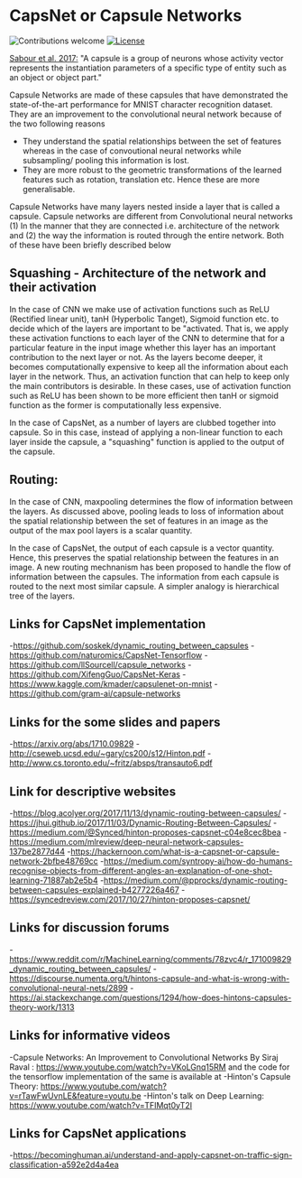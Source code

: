 # CapsNet or Capsule Networks

![Contributions welcome](https://img.shields.io/badge/contributions-welcome-brightgreen.svg?style=plastic)
[![License](https://img.shields.io/badge/license-Apache%202.0-blue.svg?style=plastic)](https://opensource.org/licenses/Apache-2.0)


[Sabour et al. 2017:](https://arxiv.org/abs/1710.09829) "A capsule is a group of neurons whose activity vector represents the instantiation parameters of a specific type of entity such as an object or object part."

Capsule Networks are made of these capsules that have demonstrated the state-of-the-art performance for MNIST character recognition dataset. They are an improvement to the convolutional neural network because of the two following reasons

-  They understand the spatial relationships between the set of features whereas in the case of convoutional neural networks while subsampling/ pooling this information is lost.
-  They are more robust to the geometric transformations of the learned features such as rotation, translation etc. Hence these are more generalisable. 

Capsule Networks have many layers nested inside a layer that is called a capsule. Capsule networks are different from Convolutional neural networks (1) In the manner that they are connected i.e. architecture of the network and (2) the way the information is routed through the entire network. Both of these have been briefly described below

## Squashing - Architecture of the network and their activation  

In the case of CNN we make use of activation functions such as ReLU (Rectified linear unit), tanH (Hyperbolic Tanget), Sigmoid function etc. to decide which of the layers are important to be "activated. That is, we apply these activation functions to each layer of the CNN to determine that for a particular feature in the input image whether this layer has an important contribution to the next layer or not. As the layers become deeper, it becomes computationally expensive to keep all the information about each layer in the network. Thus, an activation function that can help to keep only the main contributors is desirable. In these cases, use of activation function such as ReLU has been shown to be more efficient then tanH or sigmoid function as the former is computationally less expensive. 

In the case of CapsNet, as a number of layers are clubbed together into capsule. So in this case, instead of applying a non-linear function to each layer inside the capsule, a "squashing" function is applied to the output of the capsule.  

## Routing: 

In the case of CNN, maxpooling determines the flow of information between the layers. As discussed above, pooling leads to loss of information about the spatial relationship between the set of features in an image as the output of the max pool layers is a scalar quantity.

In the case of CapsNet, the output of each capsule is a vector quantity. Hence, this preserves the spatial relationship between the features in an image. A new routing mechnanism has been proposed to handle the flow of information between the capsules. The information from each capsule is routed to the next most similar capsule. A simpler analogy is hierarchical tree of the layers.


## Links for CapsNet implementation

-https://github.com/soskek/dynamic_routing_between_capsules
-https://github.com/naturomics/CapsNet-Tensorflow
-https://github.com/llSourcell/capsule_networks
-https://github.com/XifengGuo/CapsNet-Keras
-https://www.kaggle.com/kmader/capsulenet-on-mnist
-https://github.com/gram-ai/capsule-networks


## Links for the some slides and papers

-https://arxiv.org/abs/1710.09829
-http://cseweb.ucsd.edu/~gary/cs200/s12/Hinton.pdf
-http://www.cs.toronto.edu/~fritz/absps/transauto6.pdf

## Link for descriptive websites

-https://blog.acolyer.org/2017/11/13/dynamic-routing-between-capsules/
-https://jhui.github.io/2017/11/03/Dynamic-Routing-Between-Capsules/
-https://medium.com/@Synced/hinton-proposes-capsnet-c04e8cec8bea
-https://medium.com/mlreview/deep-neural-network-capsules-137be2877d44
-https://hackernoon.com/what-is-a-capsnet-or-capsule-network-2bfbe48769cc
-https://medium.com/syntropy-ai/how-do-humans-recognise-objects-from-different-angles-an-explanation-of-one-shot-learning-71887ab2e5b4
-https://medium.com/@pprocks/dynamic-routing-between-capsules-explained-b4277226a467
-https://syncedreview.com/2017/10/27/hinton-proposes-capsnet/

## Links for discussion forums

-https://www.reddit.com/r/MachineLearning/comments/78zvc4/r_171009829_dynamic_routing_between_capsules/
-https://discourse.numenta.org/t/hintons-capsule-and-what-is-wrong-with-convolutional-neural-nets/2899
-https://ai.stackexchange.com/questions/1294/how-does-hintons-capsules-theory-work/1313

## Links for informative videos

-Capsule Networks: An Improvement to Convolutional Networks By Siraj Raval : https://www.youtube.com/watch?v=VKoLGnq15RM and the code for the tensorflow implementation of the same is available at 
-Hinton's Capsule Theory: https://www.youtube.com/watch?v=rTawFwUvnLE&feature=youtu.be
-Hinton's talk on Deep Learning: https://www.youtube.com/watch?v=TFIMqt0yT2I

## Links for CapsNet applications
-https://becominghuman.ai/understand-and-apply-capsnet-on-traffic-sign-classification-a592e2d4a4ea
